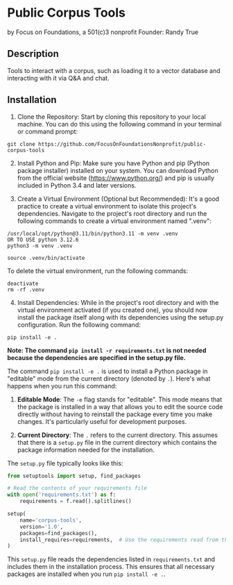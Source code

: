 # Public Corpus Tools
by Focus on Foundations, a 501(c)3 nonprofit
Founder: Randy True

## Description

Tools to interact with a corpus, such as loading it to a vector database and interacting with it via Q&A and chat.

## Installation

1. Clone the Repository: Start by cloning this repository to your local machine. You can do this using the following command in your terminal or command prompt:

```
git clone https://github.com/FocusOnFoundationsNonprofit/public-corpus-tools
```

2. Install Python and Pip: Make sure you have Python and pip (Python package installer) installed on your system. You can download Python from the official website (https://www.python.org/) and pip is usually included in Python 3.4 and later versions.

3. Create a Virtual Environment (Optional but Recommended): It's a good practice to create a virtual environment to isolate this project's dependencies. Navigate to the project's root directory and run the following commands to create a virtual environment named ".venv":

```
/usr/local/opt/python@3.11/bin/python3.11 -m venv .venv
OR TO USE python 3.12.6
python3 -m venv .venv

source .venv/bin/activate
```

To delete the virtual environment, run the following commands:

```
deactivate
rm -rf .venv
```

4. Install Dependencies: While in the project's root directory and with the virtual environment activated (if you created one), you should now install the package itself along with its dependencies using the setup.py configuration. Run the following command:

```
pip install -e .
```

   **Note: The command `pip install -r requirements.txt` is not needed because the dependencies are specified in the setup.py file.**

   The command `pip install -e .` is used to install a Python package in "editable" mode from the current directory (denoted by `.`). Here's what happens when you run this command:

   1. **Editable Mode**: The `-e` flag stands for "editable". This mode means that the package is installed in a way that allows you to edit the source code directly without having to reinstall the package every time you make changes. It's particularly useful for development purposes.

   2. **Current Directory**: The `.` refers to the current directory. This assumes that there is a `setup.py` file in the current directory which contains the package information needed for the installation.

   The `setup.py` file typically looks like this:

   ```python
   from setuptools import setup, find_packages

   # Read the contents of your requirements file
   with open('requirements.txt') as f:
       requirements = f.read().splitlines()

   setup(
       name='corpus-tools',
       version='1.0',
       packages=find_packages(),
       install_requires=requirements,  # Use the requirements read from the file
   )
   ```

   This `setup.py` file reads the dependencies listed in `requirements.txt` and includes them in the installation process. This ensures that all necessary packages are installed when you run `pip install -e .`.



